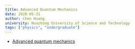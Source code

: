 ```yaml
---
title: Advanced Quantum Mechanics
date: 2020-05-31
author: Chen Huang
university: Huazhong University of Science and Technology
tags: ["physics", "undergraduate"]
---
```


- [Advanced quantum mechanics](advanced-quantum-mechanics/pdf/advanced-quantum-mechanics.pdf)
